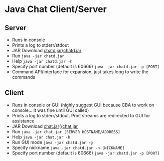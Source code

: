 # Java Chat Client/Server
## Server
* Runs in console
* Prints a log to stderr/stdout
* JAR Download [chatd.jar](https://code.huwcbjones.co.uk/SpaceCadets/Challenge6/chatd.jar)/[chatd.jar](http://code.huwcbjones.co.uk/SpaceCadets/Challenge6/chatd.jar)
* Run `java -jar chatd.jar`
* Help `java -jar chatd.jar -h`
* Specify port number (default is 60666) `java -jar chatd.jar -p [PORT]`
* Command API/Interface for expansion, just takes long to write the commands

## Client
* Runs in console or GUI (highly suggest GUI because CBA to work on console... it was fine until GUI called)
* Prints a log to stderr/stdout. Print streams are redirected to GUI for assistance
* JAR Download [chat.jar](https://code.huwcbjones.co.uk/SpaceCadets/Challenge6/chat.jar)(/[chat.jar](http://code.huwcbjones.co.uk/SpaceCadets/Challenge6/chat.jar)
* Run `java -jar chat.jar [SERVER HOSTNAME/ADDRESS]`
* Help `java -jar chat.jar -h`
* Run GUI mode `java -jar chatd.jar -g`
* Specify nickname `java -jar chatd.jar -n [NICKNAME]`
* Specify port number (default is 60666) `java -jar chatd.jar -p [PORT]`
